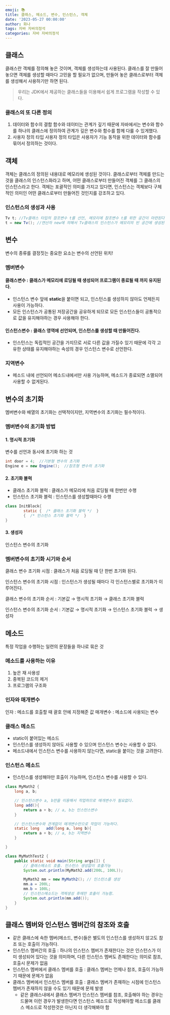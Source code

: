 ```yaml
---
emoji: 📚
title: 클래스, 메소드, 변수, 인스턴스, 객체
date: '2023-05-27 00:00:00'
author: 화나
tags: 자바 자바의정석
categories: 자바 자바의정석
---
```


## 클래스

클래스란 객체를 정의해 놓은 것이며, 객체를 생성하는데 사용된다.
클래스를 잘 만들어 놓으면 객체를 생성할 때마다 고민을 할 필요가 없으며, 만들어 놓은 클래스로부터 객체를 생성해서 사용하기만 하면 된다.

> 우리는 JDK에서 제공하는 클래스들을 이용해서 쉽게 프로그램을 작성할 수 있다.

### 클래스의 또 다른 정의

1. 데이터와 함수의 결합
   함수와 데이터는 관계가 깊기 때문에 자바에서는 변수와 함수를 하나의 클래스에 정의하여 관계가 깊은 변수와 함수를 함께 다룰 수 있게했다.
2. 사용자 정의 타입
   사용자 정의 타입은 사용자가 기능 동작을 위한 데이터와 함수를 묶어서 정의하는 것이다.

## 객체

객체는 클래스의 정의된 내용대로 메모리에 생성된 것이다.
클래스로부터 객체를 만드는 것을 클래스의 인스턴스화라고 하며, 어떤 클래스로부터 만들어진 객체를 그 클래스의 인스턴스라고 한다.
객체는 포괄적인 의미를 가지고 있다면, 인스턴스는 객체보다 구체적인 의미인 어떤 클래스로부터 만들어진 것인지를 강조하고 있다.

### 인스턴스의 생성과 사용

```java
Tv t; //Tv클래스 타입의 참조변수 t를 선언, 메모리에 참조변수 t를 위한 공간이 마련된다. 아직 인스턴스가 생성되지 않았으므로 참조변수로 아무것도 할 수 없다.
t = new Tv(); //연산자 new에 의해서 Tv클래스의 인스턴스가 메모리의 빈 공간에 생성된다. 대입연산자 = 에 의해서 생성된 객체의 주소값이 참조변수 t에 저장된다. 이제 참조변수 t를 통해서 인스턴스에 접근할 수 있다.
```

## 변수

변수의 종류를 결정짓는 중요한 요소는 변수의 선언된 위치!

### 멤버변수

#### 클래스변수 : 클래스가 메모리에 로딩될 때 생성되어 프로그램이 종료될 때 까지 유지된다.

- 인스턴스 변수 앞에 **static**을 붙이면 되고, 인스턴스를 생성하지 않아도 언제든지 사용이 가능하다.
- 모든 인스턴스가 공통된 저장공간을 공유하게 되므로 모든 인스턴스들이 공통적으로 값을 유지해야하는 경우 사용해야 한다.

#### 인스턴스변수 : 클래스 영역에 선언되며, 인스턴스를 생성할 때 만들어진다.

- 인스턴스는 독립적인 공간을 가지므로 서로 다른 값을 가질수 있기 때문에 각각 고유한 상태를 유지해야하는 속성의 경우 인스턴스 변수로 선언한다.

### 지역변수

- 메소드 내에 선언되어 메소드내에서만 사용 가능하며, 메소드가 종료되면 소멸되어 사용할 수 없게된다.

## 변수의 초기화

멤버변수와 배열의 초기화는 선택적이지만, 지역변수의 초기화는 필수적이다.

### 멤버변수의 초기화 방법

#### 1. 명시적 초기화

변수를 선언과 동시에 초기화 하는 것

```java
int door = 4;  //기본형 변수의 초기화
Engine e = new Engine();  //참조형 변수의 초기화
```

#### 2. 초기화 블럭

- 클래스 초기화 블럭 : 클래스가 메모리에 처음 로딩될 때 한번만 수행
- 인스턴스 초기화 블럭 : 인스턴스를 생성할때마다 수행

```java
class InitBlock{
		static {  /* 클래스 초기화 블럭 */  }
		{  /* 인스턴스 초기화 블럭 */  }
}
```

#### 3. 생성자

인스턴스 변수의 초기화

### 멤버변수의 초기화 시기와 순서

클래스 변수 초기화 시점 : 클래스가 처음 로딩될 때 단 한번 초기화 된다.

인스턴스 변수의 초기화 시점 : 인스턴스가 생성될 때마다 각 인스턴스별로 초기화가 이루어진다.

클래스 변수의 초기화 순서 : 기본값 → 명시적 초기화 → 클래스 초기화 블럭

인스턴스 변수의 초기화 순서 : 기본값 → 명시적 초기화 → 인스턴스 초기화 블럭 → 생성자

## 메소드

특정 작업을 수행하는 일련의 문장들을 하나로 묶은 것

### 메소드를 사용하는 이유

1. 높은 재 사용성
2. 중복된 코드의 제거
3. 프로그램의 구조화

### 인자와 매개변수

인자 : 메소드를 호출할 때 괄호 안에 지정해준 값
매개변수 : 메소드에 사용되는 변수

### 클래스 메소드

- static이 붙어있는 메소드
- 인스턴스를 생성하지 않아도 사용할 수 있으며 인스턴스 변수는 사용할 수 없다.
- 메소드내에서 인스턴스 변수를 사용하지 않는다면, static을 붙이는 것을 고려한다.

### 인스턴스 메소드

- 인스턴스를 생성해야만 호출이 가능하며, 인스턴스 변수를 사용할 수 있다.

```java
class MyMath2 {
	long a, b;

	// 인스턴스변수 a, b만을 이용해서 작업하므로 매개변수가 필요없다.
	long add(){
		return a + b; // a, b는 인스턴스변수
	}

	// 인스턴스변수와 관계없이 매개변수만으로 작업이 가능하다.
	static long   add(long a, long b){
		return a + b; // a, b는 지역변수
	}

}

class MyMathTest2 {
	public static void main(String args[]) {
		// 클래스메소드 호출. 인스턴스 생성없이 호출가능
		System.out.println(MyMath2.add(200L, 100L));

		MyMath2 mm = new MyMath2(); // 인스턴스를 생성
		mm.a = 200L;
		mm.b = 100L;
		// 인스턴스메소드는 객체생성 후에만 호출이 가능함.
		System.out.println(mm.add());
	}
}
```

## 클래스 멤버와 인스턴스 멤버간의 참조와 호출

- 같은 클래스에 속한 멤버(메소드, 변수)들은 별도의 인스턴스를 생성하지 않고도 참조 또는 호출이 가능하다.
- 인스턴스 멤버간의 호출 : 하나의 인스턴스 멤버가 존재한다는 것은 인스턴스가 이미 생성되어 있다는 것을 의미하며, 다른 인스턴스 멤버도 존재한다는 의미로 참조, 호출시 문제가 없음
- 인스턴스 멤버에서 클래스 멤버를 호출 : 클래스 멤버는 언제나 참조, 호출이 가능하기 때문에 문제가 없음
- 클래스 멤버에서 인스턴스 멤버를 호출 : 클래스 멤버가 존재하는 시점에 인스턴스 멤버가 존재하지 않을 수도 있기 때문에 문제 발생
  - 같은 클래스내에서 클래스 멤버가 인스턴스 멤버를 참조, 호출해야 하는 경우는 드물며 이런 경우가 발생한다면 인스턴스 메소드로 작성해야할 메소드를 클래스 메소드로 작성한것은 아닌지 더 생각해봐야 함

```toc

```
